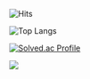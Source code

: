 ![Hits](https://hits.seeyoufarm.com/api/count/incr/badge.svg?url=https%3A%2F%2Fgithub.com%yjg0815&count_bg=%23FFDAC7&title_bg=%23FFADAD&icon=&icon_color=%23E7E7E7&title=hits&edge_flat=false)

![Top Langs](https://github-readme-stats.vercel.app/api/top-langs/?username=yjg0815&layout=compact)

[![Solved.ac Profile](http://mazassumnida.wtf/api/v2/generate_badge?boj=dlwlsrud815)](https://solved.ac/dlwlsrud815/)

<img src="https://github-readme-stats.vercel.app/api?username=yjg0815&show_icons=true&locale=en&theme=midnight-purple&rank_icon=github" />

